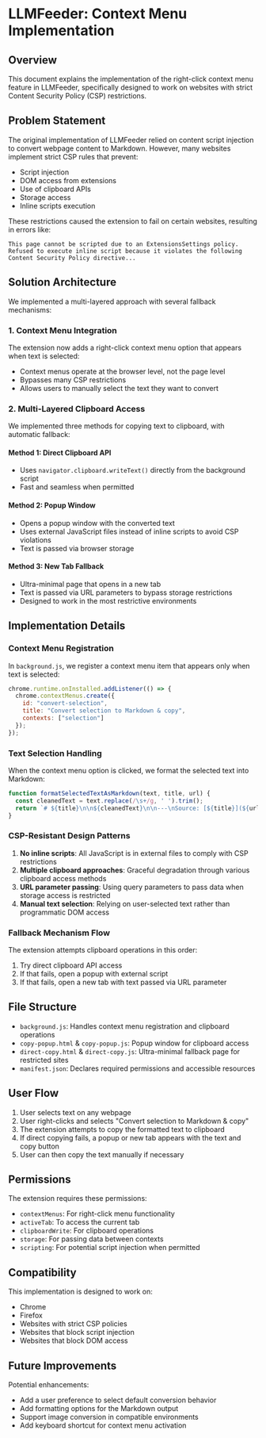 # LLMFeeder: Context Menu Implementation

## Overview

This document explains the implementation of the right-click context menu feature in LLMFeeder, specifically designed to work on websites with strict Content Security Policy (CSP) restrictions.

## Problem Statement

The original implementation of LLMFeeder relied on content script injection to convert webpage content to Markdown. However, many websites implement strict CSP rules that prevent:
- Script injection
- DOM access from extensions
- Use of clipboard APIs
- Storage access
- Inline scripts execution

These restrictions caused the extension to fail on certain websites, resulting in errors like:
```
This page cannot be scripted due to an ExtensionsSettings policy.
Refused to execute inline script because it violates the following Content Security Policy directive...
```

## Solution Architecture

We implemented a multi-layered approach with several fallback mechanisms:

### 1. Context Menu Integration

The extension now adds a right-click context menu option that appears when text is selected:
- Context menus operate at the browser level, not the page level
- Bypasses many CSP restrictions
- Allows users to manually select the text they want to convert

### 2. Multi-Layered Clipboard Access

We implemented three methods for copying text to clipboard, with automatic fallback:

#### Method 1: Direct Clipboard API
- Uses `navigator.clipboard.writeText()` directly from the background script
- Fast and seamless when permitted

#### Method 2: Popup Window
- Opens a popup window with the converted text
- Uses external JavaScript files instead of inline scripts to avoid CSP violations
- Text is passed via browser storage

#### Method 3: New Tab Fallback
- Ultra-minimal page that opens in a new tab
- Text is passed via URL parameters to bypass storage restrictions
- Designed to work in the most restrictive environments

## Implementation Details

### Context Menu Registration

In `background.js`, we register a context menu item that appears only when text is selected:

```javascript
chrome.runtime.onInstalled.addListener(() => {
  chrome.contextMenus.create({
    id: "convert-selection",
    title: "Convert selection to Markdown & copy",
    contexts: ["selection"]
  });
});
```

### Text Selection Handling

When the context menu option is clicked, we format the selected text into Markdown:

```javascript
function formatSelectedTextAsMarkdown(text, title, url) {
  const cleanedText = text.replace(/\s+/g, ' ').trim();
  return `# ${title}\n\n${cleanedText}\n\n---\nSource: [${title}](${url})`;
}
```

### CSP-Resistant Design Patterns

1. **No inline scripts**: All JavaScript is in external files to comply with CSP restrictions
2. **Multiple clipboard approaches**: Graceful degradation through various clipboard access methods
3. **URL parameter passing**: Using query parameters to pass data when storage access is restricted
4. **Manual text selection**: Relying on user-selected text rather than programmatic DOM access

### Fallback Mechanism Flow

The extension attempts clipboard operations in this order:

1. Try direct clipboard API access
2. If that fails, open a popup with external script
3. If that fails, open a new tab with text passed via URL parameter

## File Structure

- `background.js`: Handles context menu registration and clipboard operations
- `copy-popup.html` & `copy-popup.js`: Popup window for clipboard access
- `direct-copy.html` & `direct-copy.js`: Ultra-minimal fallback page for restricted sites
- `manifest.json`: Declares required permissions and accessible resources

## User Flow

1. User selects text on any webpage
2. User right-clicks and selects "Convert selection to Markdown & copy"
3. The extension attempts to copy the formatted text to clipboard
4. If direct copying fails, a popup or new tab appears with the text and copy button
5. User can then copy the text manually if necessary

## Permissions

The extension requires these permissions:
- `contextMenus`: For right-click menu functionality
- `activeTab`: To access the current tab
- `clipboardWrite`: For clipboard operations
- `storage`: For passing data between contexts
- `scripting`: For potential script injection when permitted

## Compatibility

This implementation is designed to work on:
- Chrome
- Firefox
- Websites with strict CSP policies
- Websites that block script injection
- Websites that block DOM access

## Future Improvements

Potential enhancements:
- Add a user preference to select default conversion behavior
- Add formatting options for the Markdown output
- Support image conversion in compatible environments
- Add keyboard shortcut for context menu activation 
